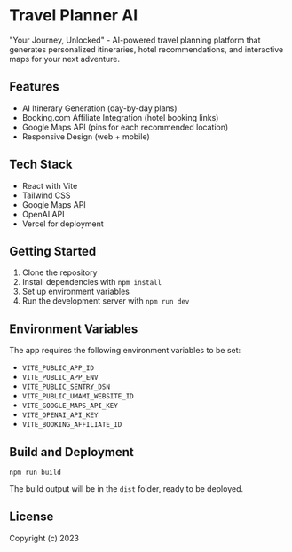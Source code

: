 # Travel Planner AI

"Your Journey, Unlocked" - AI-powered travel planning platform that generates personalized itineraries, hotel recommendations, and interactive maps for your next adventure.

## Features

- AI Itinerary Generation (day-by-day plans)
- Booking.com Affiliate Integration (hotel booking links)
- Google Maps API (pins for each recommended location)
- Responsive Design (web + mobile)

## Tech Stack

- React with Vite
- Tailwind CSS
- Google Maps API
- OpenAI API
- Vercel for deployment

## Getting Started

1. Clone the repository
2. Install dependencies with `npm install`
3. Set up environment variables
4. Run the development server with `npm run dev`

## Environment Variables

The app requires the following environment variables to be set:

- `VITE_PUBLIC_APP_ID`
- `VITE_PUBLIC_APP_ENV`
- `VITE_PUBLIC_SENTRY_DSN`
- `VITE_PUBLIC_UMAMI_WEBSITE_ID`
- `VITE_GOOGLE_MAPS_API_KEY`
- `VITE_OPENAI_API_KEY`
- `VITE_BOOKING_AFFILIATE_ID`

## Build and Deployment

```
npm run build
```

The build output will be in the `dist` folder, ready to be deployed.

## License

Copyright (c) 2023